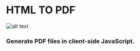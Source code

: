 # HTML TO PDF

![alt text][logo]

[logo]: https://camo.githubusercontent.com/9467ed6a55f73456a7e1dab524b9e77ace230ab1/687474703a2f2f696e63682d63692e6f72672f6769746875622f4d7252696f2f6a735044462e7376673f6272616e63683d6d6173746572 "Logo Title Text"

### Generate PDF files in client-side JavaScript.